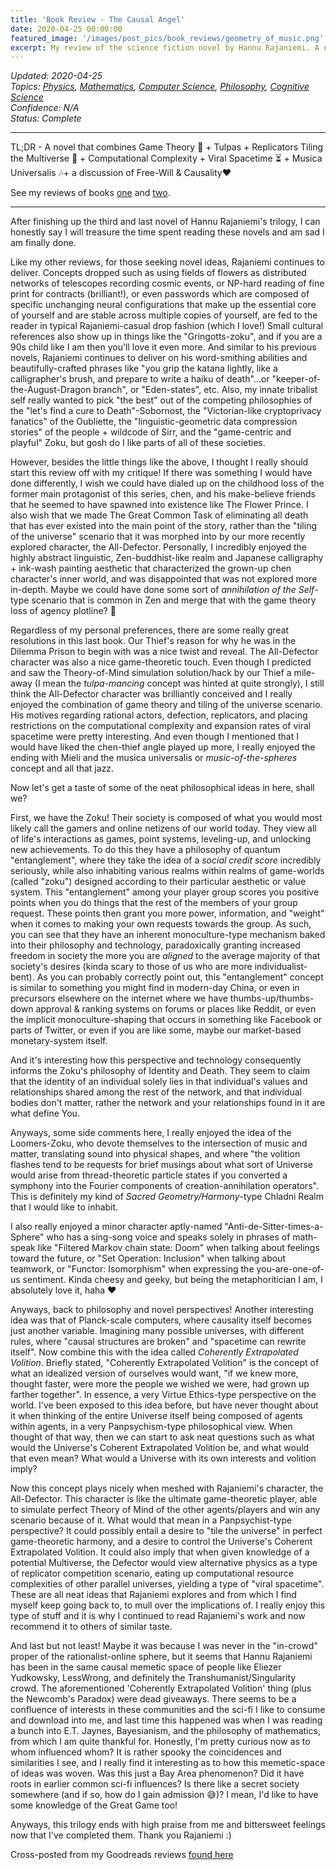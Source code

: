```yaml
---
title: 'Book Review - The Causal Angel'
date: 2020-04-25 00:00:00
featured_image: '/images/post_pics/book_reviews/geometry_of_music.png'
excerpt: My review of the science fiction novel by Hannu Rajaniemi. A novel that combines Game Theory 🎲 + Tulpas + Replicators Tiling the Multiverse 👾 + Computational Complexity + Viral Spacetime ⏳ + Musica Universalis 🎶 + a discussion of Free-Will & Causality ❤️  
---
```

*Updated: 2020-04-25*  
*Topics: [Physics](https://mundyreimer.github.io/archive), [Mathematics](https://mundyreimer.github.io/archive), [Computer Science](https://mundyreimer.github.io/archive), [Philosophy](https://mundyreimer.github.io/archive), [Cognitive Science](https://mundyreimer.github.io/archive)*  
*Confidence: N/A*  
*Status: Complete* 

---

TL;DR - A novel that combines Game Theory 🎲 + Tulpas + Replicators Tiling the Multiverse 👾 + Computational Complexity + Viral Spacetime ⏳ + Musica Universalis 🎶+ a discussion of Free-Will & Causality❤️

See my reviews of books [one](https://mundyreimer.github.io/blog/book-review-thequantumthief) and [two](https://mundyreimer.github.io/blog/book-review-thefractalprince).

---

After finishing up the third and last novel of Hannu Rajaniemi's trilogy, I can honestly say I will treasure the time spent reading these novels and am sad I am finally done.

Like my other reviews, for those seeking novel ideas, Rajaniemi continues to deliver. Concepts dropped such as using fields of flowers as distributed networks of telescopes recording cosmic events, or NP-hard reading of fine print for contracts (brilliant!), or even passwords which are composed of specific unchanging neural configurations that make up the essential core of yourself and are stable across multiple copies of yourself, are fed to the reader in typical Rajaniemi-casual drop fashion (which I love!) Small cultural references also show up in things like the "Gringotts-zoku", and if you are a 90s child like I am then you'll love it even more. And similar to his previous novels, Rajaniemi continues to deliver on his word-smithing abilities and beautifully-crafted phrases like "you grip the katana lightly, like a calligrapher's brush, and prepare to write a haiku of death"...or "keeper-of-the-August-Dragon branch", or "Eden-states", etc. Also, my innate tribalist self really wanted to pick "the best" out of the competing philosophies of the "let's find a cure to Death"-Sobornost, the "Victorian-like cryptoprivacy fanatics" of the Oubliette, the "linguistic-geometric data compression stories" of the people + wildcode of Sirr, and the "game-centric and playful" Zoku, but gosh do I like parts of all of these societies.

However, besides the little things like the above, I thought I really should start this review off with my critique! If there was something I would have done differently, I wish we could have dialed up on the childhood loss of the former main protagonist of this series, chen, and his make-believe friends that he seemed to have spawned into existence like The Flower Prince. I also wish that we made The Great Common Task of eliminating all death that has ever existed into the main point of the story, rather than the "tiling of the universe" scenario that it was morphed into by our more recently explored character, the All-Defector. Personally, I incredibly enjoyed the highly abstract linguistic, Zen-buddhist-like realm and Japanese calligraphy + ink-wash painting aesthetic that characterized the grown-up chen character's inner world, and was disappointed that was not explored more in-depth. Maybe we could have done some sort of *annihilation of the Self*-type scenario that is common in Zen and merge that with the game theory loss of agency plotline? 🤷

Regardless of my personal preferences, there are some really great resolutions in this last book. Our Thief's reason for why he was in the Dilemma Prison to begin with was a nice twist and reveal. The All-Defector character was also a nice game-theoretic touch. Even though I predicted and saw the Theory-of-Mind simulation solution/hack by our Thief a mile-away (I mean the *tulpa-mancing* concept was hinted at quite strongly), I still think the All-Defector character was brilliantly conceived and I really enjoyed the combination of game theory and tiling of the universe scenario. His motives regarding rational actors, defection, replicators, and placing restrictions on the computational complexity and expansion rates of viral spacetime were pretty interesting. And even though I mentioned that I would have liked the chen-thief angle played up more, I really enjoyed the ending with Mieli and the musica universalis or *music-of-the-spheres* concept and all that jazz.

Now let's get a taste of some of the neat philosophical ideas in here, shall we?

First, we have the Zoku! Their society is composed of what you would most likely call the gamers and online netizens of our world today. They view all of life's interactions as games, point systems, leveling-up, and unlocking new achievements. To do this they have a philosophy of quantum "entanglement", where they take the idea of a *social credit score* incredibly seriously, while also inhabiting various realms within realms of game-worlds (called "zoku") designed according to their particular aesthetic or value system. This "entanglement" among your player group scores you positive points when you do things that the rest of the members of your group request. These points then grant you more power, information, and "weight" when it comes to making your own requests towards the group. As such, you can see that they have an inherent monoculture-type mechanism baked into their philosophy and technology, paradoxically granting increased freedom in society the more you are *aligned* to the average majority of that society's desires (kinda scary to those of us who are more individualist-bent). As you can probably correctly point out, this "entanglement" concept is similar to something you might find in modern-day China, or even in precursors elsewhere on the internet where we have thumbs-up/thumbs-down approval & ranking systems on forums or places like Reddit, or even the implicit monoculture-shaping that occurs in something like Facebook or parts of Twitter, or even if you are like some, maybe our market-based monetary-system itself.

And it's interesting how this perspective and technology consequently informs the Zoku's philosophy of Identity and Death. They seem to claim that the identity of an individual solely lies in that individual's values and relationships shared among the rest of the network, and that individual bodies don't matter, rather the network and your relationships found in it are what define You.

Anyways, some side comments here, I really enjoyed the idea of the Loomers-Zoku, who devote themselves to the intersection of music and matter, translating sound into physical shapes, and where "the volition flashes tend to be requests for brief musings about what sort of Universe would arise from thread-theoretic particle states if you converted a symphony into the Fourier components of creation-annihilation operators". This is definitely my kind of *Sacred Geometry/Harmony*-type Chladni Realm that I would like to inhabit.

I also really enjoyed a minor character aptly-named "Anti-de-Sitter-times-a-Sphere" who has a sing-song voice and speaks solely in phrases of math-speak like "Filtered Markov chain state: Doom" when talking about feelings toward the future, or "Set Operation: Inclusion" when talking about teamwork, or "Functor: Isomorphism" when expressing the you-are-one-of-us sentiment. Kinda cheesy and geeky, but being the metaphoritician I am, I absolutely love it, haha ❤️

Anyways, back to philosophy and novel perspectives! Another interesting idea was that of Planck-scale computers, where causality itself becomes just another variable. Imagining many possible universes, with different rules, where "causal structures are broken" and "spacetime can rewrite itself". Now combine this with the idea called *Coherently Extrapolated Volition*. Briefly stated, "Coherently Extrapolated Volition" is the concept of what an idealized version of ourselves would want, "if we knew more, thought faster, were more the people we wished we were, had grown up farther together". In essence, a very Virtue Ethics-type perspective on the world. I've been exposed to this idea before, but have never thought about it when thinking of the entire Universe itself being composed of agents within agents, in a very Panpsychism-type philosophical view. When thought of that way, then we can start to ask neat questions such as what would the Universe's Coherent Extrapolated Volition be, and what would that even mean? What would a Universe with its own interests and volition imply?

Now this concept plays nicely when meshed with Rajaniemi's character, the All-Defector. This character is like the ultimate game-theoretic player, able to simulate perfect Theory of Mind of the other agents/players and win any scenario because of it. What would that mean in a Panpsychist-type perspective? It could possibly entail a desire to "tile the universe" in perfect game-theoretic harmony, and a desire to control the Universe's Coherent Extrapolated Volition. It could also imply that when given knowledge of a potential Multiverse, the Defector would view alternative physics as a type of replicator competition scenario, eating up computational resource complexities of other parallel universes, yielding a type of "viral spacetime". These are all neat ideas that Rajaniemi explores and from which I find myself keep going back to, to mull over the implications of. I really enjoy this type of stuff and it is why I continued to read Rajaniemi's work and now recommend it to others of similar taste.

And last but not least! Maybe it was because I was never in the "in-crowd" proper of the rationalist-online sphere, but it seems that Hannu Rajaniemi has been in the same causal memetic space of people like Eliezer Yudkowsky, LessWrong, and definitely the Transhumanist/Singularity crowd. The aforementioned 'Coherently Extrapolated Volition' thing (plus the Newcomb's Paradox) were dead giveaways. There seems to be a confluence of interests in these communities and the sci-fi I like to consume and download into me, and last time this happened was when I was reading a bunch into E.T. Jaynes, Bayesianism, and the philosophy of mathematics, from which I am quite thankful for. Honestly, I'm pretty curious now as to whom influenced whom? It is rather spooky the coincidences and similarities I see, and I really find it interesting as to how this memetic-space of ideas was woven. Was this just a Bay Area phenomenon? Did it have roots in earlier common sci-fi influences? Is there like a secret society somewhere (and if so, how do I gain admission 😅)? I mean, I'd like to have some knowledge of the Great Game too!

Anyways, this trilogy ends with high praise from me and bittersweet feelings now that I've completed them. Thank you Rajaniemi :)

Cross-posted from my Goodreads reviews [found here](https://www.goodreads.com/review/show/3265304459)